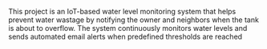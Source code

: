 This project is an IoT-based water level monitoring system that helps prevent water wastage by notifying the owner and neighbors when the tank is about to overflow. The system continuously monitors water levels and sends automated email alerts when predefined thresholds are reached